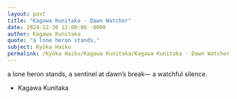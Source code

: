 ```yaml
---
layout: post
title: "Kagawa Kunitaka - Dawn Watcher"
date: 2024-12-30 12:00:00 -0000
author: Kagawa Kunitaka
quote: "a lone heron stands,"
subject: Kyōka Haiku
permalink: /Kyōka Haiku/Kagawa Kunitaka/Kagawa Kunitaka - Dawn Watcher
---
```


a lone heron stands,
a sentinel at dawn’s break—
a watchful silence.

- Kagawa Kunitaka
